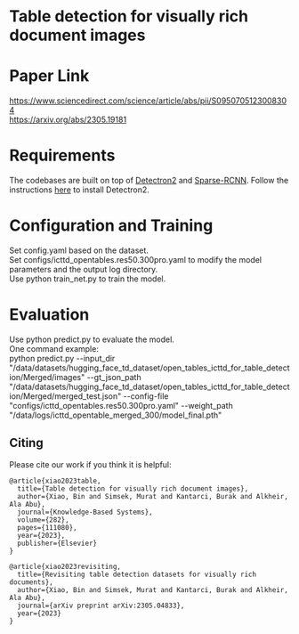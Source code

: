 # Table detection for visually rich document images

# Paper Link
https://www.sciencedirect.com/science/article/abs/pii/S0950705123008304 \
https://arxiv.org/abs/2305.19181

# Requirements
The codebases are built on top of [Detectron2](https://github.com/facebookresearch/detectron2) and [Sparse-RCNN](https://github.com/PeizeSun/SparseR-CNN/tree/main).
Follow the instructions [here](https://detectron2.readthedocs.io/en/latest/tutorials/install.html) to install Detectron2.

# Configuration and Training
Set config.yaml based on the dataset.\
Set configs/icttd_opentables.res50.300pro.yaml to modify the model parameters and the output log directory.\
Use python train_net.py to train the model.

# Evaluation
Use python predict.py to evaluate the model.\
One command example: \
python predict.py --input_dir "/data/datasets/hugging_face_td_dataset/open_tables_icttd_for_table_detection/Merged/images" --gt_json_path "/data/datasets/hugging_face_td_dataset/open_tables_icttd_for_table_detection/Merged/merged_test.json" --config-file "configs/icttd_opentables.res50.300pro.yaml" --weight_path "/data/logs/icttd_opentable_merged_300/model_final.pth"

## Citing
Please cite our work if you think it is helpful:
```
@article{xiao2023table,
  title={Table detection for visually rich document images},
  author={Xiao, Bin and Simsek, Murat and Kantarci, Burak and Alkheir, Ala Abu},
  journal={Knowledge-Based Systems},
  volume={282},
  pages={111080},
  year={2023},
  publisher={Elsevier}
}
```
```
@article{xiao2023revisiting,
  title={Revisiting table detection datasets for visually rich documents},
  author={Xiao, Bin and Simsek, Murat and Kantarci, Burak and Alkheir, Ala Abu},
  journal={arXiv preprint arXiv:2305.04833},
  year={2023}
}
```
